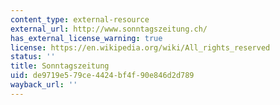 ```yaml
---
content_type: external-resource
external_url: http://www.sonntagszeitung.ch/
has_external_license_warning: true
license: https://en.wikipedia.org/wiki/All_rights_reserved
status: ''
title: Sonntagszeitung
uid: de9719e5-79ce-4424-bf4f-90e846d2d789
wayback_url: ''
---
```


